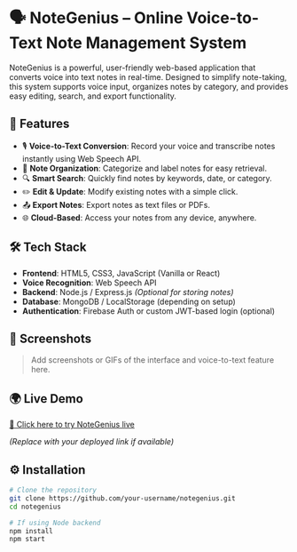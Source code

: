 # 🗣️ NoteGenius – Online Voice-to-Text Note Management System

NoteGenius is a powerful, user-friendly web-based application that converts voice into text notes in real-time. Designed to simplify note-taking, this system supports voice input, organizes notes by category, and provides easy editing, search, and export functionality.

## 🚀 Features

- 🎙️ **Voice-to-Text Conversion**: Record your voice and transcribe notes instantly using Web Speech API.
- 📂 **Note Organization**: Categorize and label notes for easy retrieval.
- 🔍 **Smart Search**: Quickly find notes by keywords, date, or category.
- ✏️ **Edit & Update**: Modify existing notes with a simple click.
- 📤 **Export Notes**: Export notes as text files or PDFs.
- 🌐 **Cloud-Based**: Access your notes from any device, anywhere.

## 🛠️ Tech Stack

- **Frontend**: HTML5, CSS3, JavaScript (Vanilla or React)
- **Voice Recognition**: Web Speech API
- **Backend**: Node.js / Express.js *(Optional for storing notes)*
- **Database**: MongoDB / LocalStorage (depending on setup)
- **Authentication**: Firebase Auth or custom JWT-based login (optional)

## 📸 Screenshots

> Add screenshots or GIFs of the interface and voice-to-text feature here.

## 🌍 Live Demo

[🔗 Click here to try NoteGenius live]([https://your-live-demo-link.com](https://itpm-five.vercel.app/))

*(Replace with your deployed link if available)*

## ⚙️ Installation

```bash
# Clone the repository
git clone https://github.com/your-username/notegenius.git
cd notegenius

# If using Node backend
npm install
npm start
